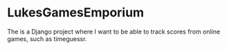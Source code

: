 # LukesGamesEmporium
 The is a Django project where I want to be able to track scores from online games, such as timeguessr.
